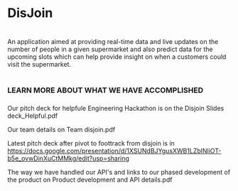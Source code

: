 
# <h1> DisJoin <h1>

An application aimed at providing real-time data and live updates on the number 
of people in a given supermarket and also predict data for the upcoming slots 
which can help provide insight on when a customers could visit the supermarket.

# <h3> LEARN MORE ABOUT WHAT WE HAVE ACCOMPLISHED <h3>

Our pitch deck for helpfule Engineering Hackathon is on the Disjoin Slides deck_Helpful.pdf

Our team details on Team disjoin.pdf

Latest pitch deck after pivot to foottrack from disjoin is in https://docs.google.com/presentation/d/1XSUNdBJYgusXWB1LZbINliOT-b5e_ovwDinXuCtMMkg/edit?usp=sharing

The way we have handled our API's and links to our phased development of the product on Product development and API details.pdf 
